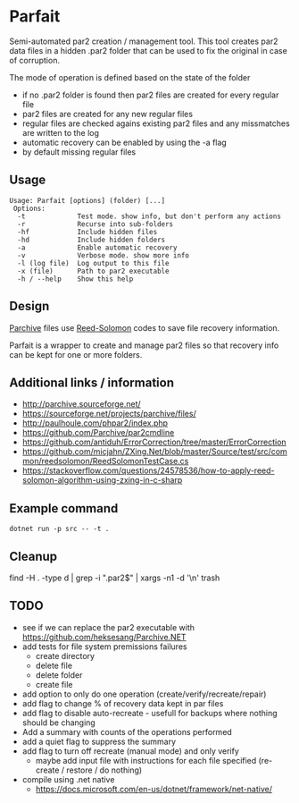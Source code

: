 # Parfait #
Semi-automated par2 creation / management tool.
This tool creates par2 data files in a hidden .par2 folder that can be used to fix the original in case of corruption.

The mode of operation is defined based on the state of the folder
* if no .par2 folder is found then par2 files are created for every regular file
* par2 files are created for any new regular files
* regular files are checked agains existing par2 files and any missmatches are written to the log
* automatic recovery can be enabled by using the -a flag
* by default missing regular files 

## Usage ##
```
Usage: Parfait [options] (folder) [...]
 Options:
  -t             Test mode. show info, but don't perform any actions
  -r             Recurse into sub-folders
  -hf            Include hidden files
  -hd            Include hidden folders
  -a             Enable automatic recovery
  -v             Verbose mode. show more info
  -l (log file)  Log output to this file
  -x (file)      Path to par2 executable
  -h / --help    Show this help
```

## Design ##
[Parchive](http://parchive.sourceforge.net/) files use [Reed-Solomon](https://en.wikipedia.org/wiki/Reed-Solomon_error_correction) codes to save file recovery information.

Parfait is a wrapper to create and manage par2 files so that recovery info can be kept for one or more folders.

## Additional links / information ##
* http://parchive.sourceforge.net/
* https://sourceforge.net/projects/parchive/files/
* http://paulhoule.com/phpar2/index.php
* https://github.com/Parchive/par2cmdline
* https://github.com/antiduh/ErrorCorrection/tree/master/ErrorCorrection
* https://github.com/micjahn/ZXing.Net/blob/master/Source/test/src/common/reedsolomon/ReedSolomonTestCase.cs
* https://stackoverflow.com/questions/24578536/how-to-apply-reed-solomon-algorithm-using-zxing-in-c-sharp

## Example command
`dotnet run -p src -- -t .`

## Cleanup
find -H . -type d | grep -i "\.par2$" | xargs -n1 -d '\n' trash

## TODO
* see if we can replace the par2 executable with https://github.com/heksesang/Parchive.NET
* add tests for file system premissions failures
  * create directory
  * delete file
  * delete folder
  * create file
* add option to only do one operation (create/verify/recreate/repair)
* add flag to change % of recovery data kept in par files
* add flag to disable auto-recreate - usefull for backups where nothing should be changing
* Add a summary with counts of the operations performed
* add a quiet flag to suppress the summary
* add flag to turn off recreate (manual mode) and only verify
  * maybe add input file with instructions for each file specified (re-create / restore / do nothing)
* compile using .net native
  * https://docs.microsoft.com/en-us/dotnet/framework/net-native/
